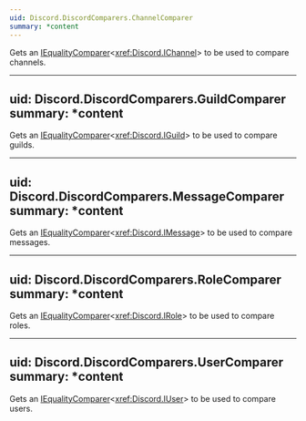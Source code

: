 ```yaml
---
uid: Discord.DiscordComparers.ChannelComparer
summary: *content
---
```

Gets an [IEqualityComparer](xref:System.Collections.Generic.IEqualityComparer`1)<<xref:Discord.IChannel>> to be used to compare channels.

---
uid: Discord.DiscordComparers.GuildComparer
summary: *content
---
Gets an [IEqualityComparer](xref:System.Collections.Generic.IEqualityComparer`1)<<xref:Discord.IGuild>> to be used to compare guilds.

---
uid: Discord.DiscordComparers.MessageComparer
summary: *content
---
Gets an [IEqualityComparer](xref:System.Collections.Generic.IEqualityComparer`1)<<xref:Discord.IMessage>> to be used to compare messages.

---
uid: Discord.DiscordComparers.RoleComparer
summary: *content
---
Gets an [IEqualityComparer](xref:System.Collections.Generic.IEqualityComparer`1)<<xref:Discord.IRole>> to be used to compare roles.

---
uid: Discord.DiscordComparers.UserComparer
summary: *content
---
Gets an [IEqualityComparer](xref:System.Collections.Generic.IEqualityComparer`1)<<xref:Discord.IUser>> to be used to compare users.
